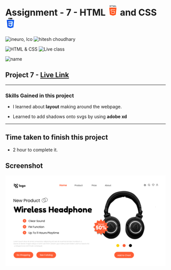 # Assignment - 7 - HTML ![](./images/html-5.png) and CSS ![](./images/css-3.png)

![ineuro, lco](https://img.shields.io/badge/iNeuron-LCO-green)
![hitesh choudhary](https://img.shields.io/badge/Hitesh--Choudhary-Full--stack--JS--bootcamp-red)

![HTML & CSS](https://img.shields.io/badge/HTML-CSS-orange)
![Live class](https://img.shields.io/badge/LIVE--CLASS-PROJECT--7-lightgrey)

![name](https://img.shields.io/badge/Sourabh--Udasi-College--Drop--Out-lightgrey)

## Project 7 - [Live Link](https://full-stack-js-proj-7.netlify.app/)

---

### Skills Gained in this project

- I learned about **layout** making around the webpage.

- Learned to add shadows onto svgs by using **adobe xd**

---

## Time taken to finish this project

- 2 hour to complete it.

## Screenshot

![Desktop](./Screen-shot/7.png)
